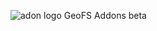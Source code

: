 ![adon logo](https://user-images.githubusercontent.com/103064103/197328666-b2d20d95-b709-423d-be32-563f02b88950.png)
GeoFS Addons beta
